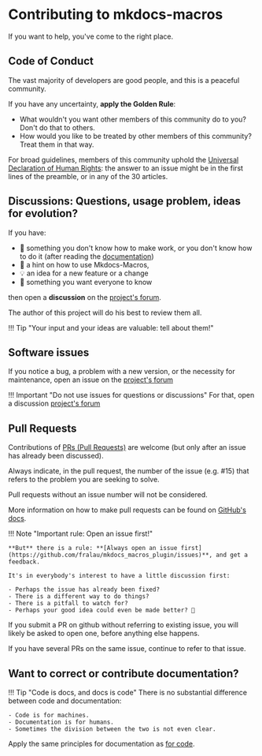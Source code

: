 Contributing to mkdocs-macros
=============================

If you want to help, you've come to the right place.

## Code of Conduct
The vast majority of developers are good people, and this is a peaceful community.

If you have any uncertainty, **apply the Golden Rule**:

- What wouldn't you want other members of this community do to you? Don't do that to others.
- How would you like to be treated by other members of this community? Treat them in that way.

For broad guidelines, members of this community uphold
the [Universal Declaration of Human Rights](https://www.un.org/en/about-us/universal-declaration-of-human-rights):
the answer to an issue might be in the first lines of the preamble, or in any of the 30 articles.



## Discussions: Questions, usage problem, ideas for evolution?


If you have:
- 🙏 something you don't know how to make work, 
  or you don't know how to do it (after reading the [documentation](https://mkdocs-macros-plugin.readthedocs.io/en/latest/))
- 🙌 a hint on how to use Mkdocs-Macros,
- 💡 an idea for a new feature or a change
- 📣 something you want everyone to know


then open a **discussion** on the [project's forum](https://github.com/fralau/mkdocs_macros_plugin/discussions).

The author of this project will do his best to review them all.


!!! Tip "Your input and your ideas are valuable: tell about them!"

## Software issues

If you notice a bug, a problem with a new version, or the necessity
for maintenance, open an issue on the [project's forum](https://github.com/fralau/mkdocs_macros_plugin/discussions)

!!! Important "Do not use issues for questions or discussions"
    For that, open a discussion [project's forum](https://github.com/fralau/mkdocs_macros_plugin/discussions)





## Pull Requests

Contributions of [PRs (Pull Requests)](https://github.com/fralau/mkdocs_macros_plugin/pulls) are welcome (but only after an issue
has already been discussed).

Always indicate, in the pull request, the number of the issue (e.g. #15)
that refers to the problem you are seeking to solve.

Pull requests without an issue number will not be considered.

More information on how to make pull requests can be found on [GitHub's docs](https://docs.github.com/en/github/collaborating-with-issues-and-pull-requests/about-pull-requests).

!!! Note "Important rule: Open an issue first!"

    **But** there is a rule: **[Always open an issue first](https://github.com/fralau/mkdocs_macros_plugin/issues)**, and get a feedback.

    It's in everybody's interest to have a little discussion first:
    
    - Perhaps the issue has already been fixed? 
    - There is a different way to do things?
    - There is a pitfall to watch for? 
    - Perhaps your good idea could even be made better? 🙂

If you submit a PR on github without referring to existing issue,
you will likely be asked to open one, before anything else happens.

If you have several PRs on the same issue, continue to refer to that
issue.

## Want to correct or contribute documentation?

!!! Tip "Code is docs, and docs is code"
    There is no substantial difference between code and documentation:
    
    - Code is for machines.
    - Documentation is for humans.
    - Sometimes the division between the two is not even clear.

Apply the same principles for documentation as [for code](#want-to-contribute-code).
